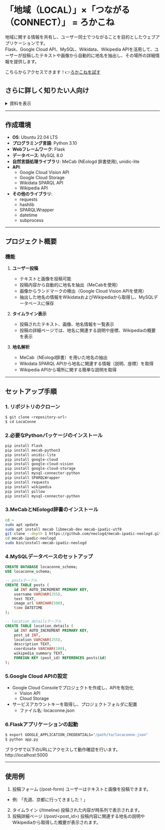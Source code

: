 # 「地域（LOCAL）」×「つながる（CONNECT）」 = ろかこね
地域に関する情報を共有し、ユーザー同士でつながることを目的としたウェブアプリケーションです。  
Flask、Google Cloud API、MySQL、Wikidata、Wikipedia APIを活用して、ユーザーが投稿したテキストや画像から自動的に地名を抽出し、その場所の詳細情報を提供します。

こちらからアクセスできます！👉[ろかこねを試す](https://locaconne.net/timeline)

## さらに詳しく知りたい人向け
<details>
<summary>資料を表示</summary>
  
![第6回_page-0001](https://github.com/user-attachments/assets/10cdee9d-0f72-4407-a8d5-4e29f11329c1)

</details>

---

## 作成環境

- **OS**: Ubuntu 22.04 LTS
- **プログラミング言語**: Python 3.10
- **Webフレームワーク**: Flask
- **データベース**: MySQL 8.0
- **自然言語処理ライブラリ**: MeCab (NEologd 辞書使用), unidic-lite
- **API**:
  - Google Cloud Vision API
  - Google Cloud Storage
  - Wikidata SPARQL API
  - Wikipedia API
- **その他のライブラリ**:
  - requests
  - hashlib
  - SPARQLWrapper
  - datetime
  - subprocess

---

## プロジェクト概要

### 機能
1. **ユーザー投稿**
   - テキストと画像を投稿可能
   - 投稿内容から自動的に地名を抽出（MeCabを使用）
   - 画像からランドマークの検出（Google Cloud Vision APIを使用）
   - 抽出した地名の情報をWikidataおよびWikipediaから取得し、MySQLデータベースに保存

2. **タイムライン表示**
   - 投稿されたテキスト、画像、地名情報を一覧表示
   - 投稿の詳細ページでは、地名に関連する説明や座標、Wikipediaの概要を表示

3. **地名解析**
   - MeCab（NEologd辞書）を用いた地名の抽出
   - Wikidata SPARQL APIから地名に関連する情報（説明、座標）を取得
   - Wikipedia APIから場所に関する簡単な説明を取得

---

## セットアップ手順

### 1. リポジトリのクローン
```bash
$ git clone <repository-url>
$ cd LocaConne
```

### 2.必要なPythonパッケージのインストール
```sh
pip install Flask
pip install mecab-python3
pip install unidic-lite
pip install google-cloud
pip install google-cloud-vision
pip install google-cloud-storage
pip install mysql-connector-python
pip install SPARQLWrapper
pip install requests
pip install wikipedia
pip install pillow
pip install mysql-connector-python
```

### 3.MeCabとNEologd辞書のインストール
```bash
cd ~
sudo apt update
sudo apt install mecab libmecab-dev mecab-ipadic-utf8
git clone --depth 1 https://github.com/neologd/mecab-ipadic-neologd.git
cd mecab-ipadic-neologd
sudo bin/install-mecab-ipadic-neologd
```
### 4.MySQLデータベースのセットアップ
```sql
CREATE DATABASE locaconne_schema;
USE locaconne_schema;

-- postsテーブル
CREATE TABLE posts (
    id INT AUTO_INCREMENT PRIMARY KEY,
    username VARCHAR(255),
    text TEXT,
    image_url VARCHAR(500),
    time DATETIME
);

-- location_detailsテーブル
CREATE TABLE location_details (
    id INT AUTO_INCREMENT PRIMARY KEY,
    post_id INT,
    location VARCHAR(255),
    description TEXT,
    coordinate VARCHAR(100),
    wikipedia_summary TEXT,
    FOREIGN KEY (post_id) REFERENCES posts(id)
);

```

### 5.Google Cloud APIの設定
- Google Cloud Consoleでプロジェクトを作成し、APIを有効化
  - Vision API
  - Cloud Storage
- サービスアカウントキーを取得し、プロジェクトフォルダに配置
  - ファイル名: locaconne.json
 
### 6.Flaskアプリケーションの起動
```bash
$ export GOOGLE_APPLICATION_CREDENTIALS="/path/to/locaconne.json"
$ python app.py
```

ブラウザで以下のURLにアクセスして動作確認を行います。
http://localhost:5000

--- 
## 使用例
1. 投稿フォーム (/post-form)
ユーザーはテキストと画像を投稿できます。
- 例: 「先週、京都に行ってきました！」
2. タイムライン (/timeline)
投稿された内容が時系列で表示されます。
3. 投稿詳細ページ (/post/<post_id>)
投稿内容に関連する地名の説明やWikipediaから取得した概要が表示されます。

